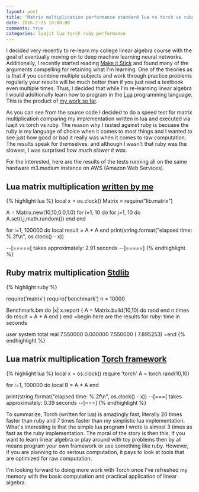 ```yaml
---
layout: post
title: "Matrix multiplication performance standard lua vs torch vs ruby"
date: 2016-1-25 16:00:00
comments: true
categories: luajit lua torch ruby performance
---
```


I decided very recently to re-learn my college linear algebra course with the goal of eventually moving on to deep machine learning neural networks.  Additionally, I recently started reading [Make it Stick](http://www.amazon.com/Make-It-Stick-Successful-Learning/dp/0674729013) and found many of the arguments compelling for retaining what I'm learning.  One of the theories as is that if you combine multiple subjects and work through practice problems regularly your results will be much better than if you just read a textbook even multiple times.  Thus, I decided that while I'm re-learning linear algebra I would additionally learn how to program in the [Lua](http://www.lua.org/) programming language.  This is the product of [my work so far](https://github.com/johnnyiller/lua_linear_algebra).  

As you can see from the source code I decided to do a speed test for matrix multiplication comparing my implementation written in lua and executed via luajit vs torch vs ruby.  The reason why I tested against ruby is becuase the ruby is my language of choice when it comes to most things and I wanted to see just how good or bad it really was when it comes to raw computation.  The results speak for themselves, and although I wasn't that ruby was the slowest, I was surprised *how much slower it was*.

For the interested, here are the results of the tests running all on the same hardware m3.medium instance on AWS (Amazon Web Services).

## Lua matrix multiplication [written by me](https://github.com/johnnyiller/lua_linear_algebra/blob/master/lib/matrix.lua)
{% highlight lua %}
local x = os.clock()
Matrix = require("lib.matrix")

A = Matrix.new(10,10,0.0,1.0)
for i=1, 10 do 
  for j=1, 10 do 
    A.set(i,j,math.random())
  end
end

for i=1, 100000 do
  local result = A * A
end
print(string.format("elapsed time: %.2f\n", os.clock() - x))

--[=====[
takes approximately: 2.91 seconds
--]=====]
{% endhighlight %}

## Ruby matrix multiplication [Stdlib](http://ruby-doc.org/stdlib-2.2.3/libdoc/matrix/rdoc/Matrix.html)
{% highlight ruby %}

require('matrix')
require('benchmark')
n = 10000

Benchmark.bm do |x|
  x.report {
    A = Matrix.build(10,10) do 
          rand
        end
    n.times do 
      result = A * A
    end
  }
end
=begin
here are the results for ruby: time in seconds

user     system      total        real
   7.550000   0.000000   7.550000 (  7.895253)
=end
{% endhighlight %}

## Lua matrix multiplication [Torch framework](http://torch.ch/) 
{% highlight lua %}
local x = os.clock()
require 'torch'
A = torch.rand(10,10)

for i=1, 100000 do
 local B = A * A
end

print(string.format("elapsed time: %.2f\n", os.clock() - x))
--[===[
takes approximately: 0.39 seconds
--]===]
{% endhighlight %}

To summarize, Torch (written for lua) is amazingly fast, literally 20 times faster than ruby and 7 times faster than my simplistic lua implementation. What's interesting is that the simple lua program I wrote is almost 3 times as fast as the ruby implementation.  The moral of the story is then this, if you want to learn linear algebra or play around with toy problems then by all means program your own framework or use something like ruby.  However, if you are planning to do serious computation, it pays to look at tools that are optimized for raw computation.  

I'm looking forward to doing more work with Torch once I've refreshed my memory with the basic computation and practical application of linear algebra. 

